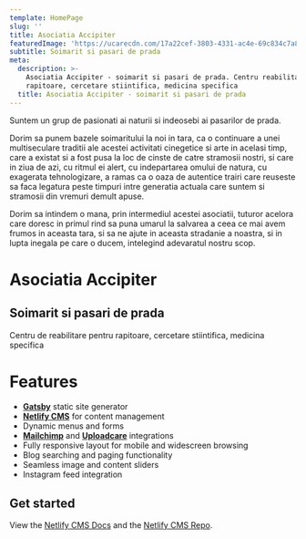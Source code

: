 ```yaml
---
template: HomePage
slug: ''
title: Asociatia Accipiter
featuredImage: 'https://ucarecdn.com/17a22cef-3803-4331-ac4e-69c834c7a898/'
subtitle: Soimarit si pasari de prada
meta:
  description: >-
    Asociatia Accipiter - soimarit si pasari de prada. Centru reabilitare pentru
    rapitoare, cercetare stiintifica, medicina specifica
  title: Asociatia Accipiter - soimarit si pasari de prada
---
```

   Suntem un grup de pasionati ai naturii si indeosebi ai pasarilor de prada.

   Dorim sa punem bazele soimaritului la noi in tara, ca o continuare a unei multiseculare traditii ale acestei activitati cinegetice si arte in acelasi timp, care a existat si a fost pusa la loc de cinste de catre stramosii nostri, si care in ziua de azi, cu ritmul ei alert, cu indepartarea omului de natura, cu exagerata tehnologizare, a ramas ca o oaza de autentice trairi care reuseste sa faca legatura peste timpuri intre generatia actuala care suntem si stramosii din vremuri demult apuse.

   Dorim sa intindem o mana, prin intermediul acestei asociatii, tuturor acelora care doresc in primul rind sa puna umarul la salvarea a ceea ce mai avem frumos in aceasta tara, si sa ne ajute in aceasta stradanie a noastra, si in lupta inegala pe care o ducem, intelegind adevaratul nostru scop.

# Asociatia Accipiter

## Soimarit si pasari de prada

Centru de reabilitare pentru rapitoare, cercetare stiintifica, medicina specifica

# Features

* **[Gatsby](https://gatsbyjs.org)** static site generator
* **[Netlify CMS](https://github.com/netlify/netlify-cms)** for content management
* Dynamic menus and forms
* **[Mailchimp](http://mailchimp.com)** and **[Uploadcare](https://uploadcare.com)** integrations
* Fully responsive layout for mobile and widescreen browsing
* Blog searching and paging functionality
* Seamless image and content sliders
* Instagram feed integration

## Get started

View the [Netlify CMS Docs](https://www.netlifycms.org/docs/) and the [Netlify CMS Repo](https://github.com/netlify/netlify-cms).
